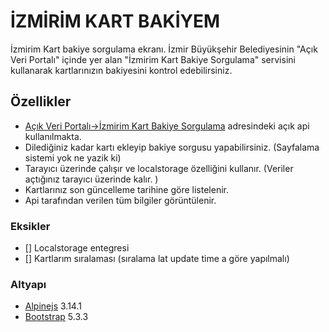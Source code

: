# İZMİRİM KART BAKİYEM #

İzmirim Kart bakiye sorgulama ekranı. İzmir Büyükşehir Belediyesinin "Açık Veri Portalı" içinde yer alan "İzmirim Kart Bakiye Sorgulama" servisini kullanarak kartlarınızın bakiyesini kontrol edebilirsiniz.

## Özellikler ##

- [Açık Veri Portalı->İzmirim Kart Bakiye Sorgulama](https://acikveri.bizizmir.com/tr/dataset/izmirim-kart-bakiye-sorgulama/resource/4f6b8d92-bf86-4707-98d4-6f1b29758062) adresindeki açık api kullanılmakta.
- Dilediğiniz kadar kartı ekleyip bakiye sorgusu yapabilirsiniz. (Sayfalama sistemi yok ne yazik ki)
- Tarayıcı üzerinde çalışır ve localstorage özelliğini kullanır. (Veriler açtığınız tarayıcı üzerinde kalır. )
- Kartlarınız son güncelleme tarihine göre listelenir.
- Api tarafından verilen tüm bilgiler görüntülenir.

### Eksikler ###

- [] Localstorage entegresi
- [] Kartlarım sıralaması (sıralama lat update time a göre yapılmalı)

### Altyapı ###

- [Alpinejs](https://github.com/alpinejs/alpine) 3.14.1
- [Bootstrap](https://getbootstrap.com/docs/5.3/getting-started/introduction/) 5.3.3
